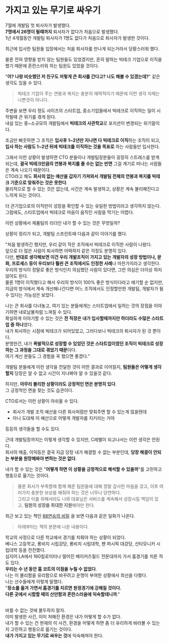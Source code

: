 # 가지고 있는 무기로 싸우기
  
7월에 개발팀 첫 퇴사자가 발생했다.  
**7명에서 26명이 될때까지** 퇴사자가 없다가 처음으로 발생했다.  
1년 4개월동안 개발팀 퇴사자가 1명도 없다가 처음으로 퇴사자가 발생한 것이다.  
  
최근에 입사한 팀원들 입장에서는 처음 퇴사자를 만나게 되는거라서 당황스러워 했다.  
  
물론 전혀 영향을 받지 않는 팀원들도 있었겠지만, 흔히 말하는 빅테크 기업으로 이직을 했기 때문에 혼란스러워 하는 팀원도 있었을 것이다.  
  
"**어? 나랑 비슷했던 저 친구도 저렇게 큰 회사를 간다고? 나도 해볼 수 있겠는데?**" 같은 생각도 있을 수 있다.  
  
> 빅테크 기업이 주는 연봉과 복지는 충분히 매력적이기 때문에 이런 생각 자체는 나쁜것이 아니다.  
  
주변을 보면 우리 정도 사이즈의 스타트업, 중소기업들에서 빅테크로 이직하는 일이 시작될때 큰 위기를 겪게 된다.  
내실 있는 중~소규모의 개발팀에서 **빅테크의 사관학교**로 포지션이 변경되는 위기말이다.  
  
조금만 삐끗하면 그 조직은 **입사후 1~2년만 지나면 다 빅테크로 이직**하는 조직이 되고, **입사 하는 사람도 1~2년 뒤에 빅테크를 이직하는 것을 목표로** 하는 사람들만 입사한다.   
  
그래서 이런 상황이 발생하면 CTO 분들이나 개발팀장분들이 굉장히 스트레스를 받게 되는데, **결국 빅테크만큼의 연봉과 복지를 줄 수는 없는 반면** 그걸 계기로 떠나는 사람들은 계속 나오기 때문이다.  
CTO라고 해도 **회사의 없는 예산을 갑자기 가져와서 개발팀 전체의 연봉과 복지를 빅테크 기준으로 맞춰주는 것은 못한다**.  
물리적으로 할 수 있는 것은 없는데, 사건은 계속 발생하고, 상황은 계속 불리해진다고 느끼게 되는 것이다.  
  
더 큰기업으로의 이직만이 성장을 확인할 수 있는 유일한 방법이라고 생각하지 않는다.  
그럼에도, 스타트업에서 빅테크로 마음이 움직인 사람을 막기는 어렵다.  
  
이런 상황에서 제품팀의 리더인 내가 할 수 있는 것은 무엇일까?  
  
상황이 정리가 되고, 개발팀 스프린트때 다음과 같이 이야기를 했다.    

"처음 발생하긴 했지만, 우리 같이 작은 조직에서 빅테크로 이직한 사람이 나왔다.  
앞으로 더 많은 사람이 퇴사하면 어떡하지 같은 걱정도 분명히 있다.  
다만, **반대로 생각해보면 이건 우리 개발조직이 가지고 있는 개발자의 성장 방법이나, 문화, 프로세스 등이 우리보다 훨씬 큰 조직에서도 인정한 사례**나 마찬가지라고 생각한다.  
우리의 방식이 정말로 좋은 방식인지 의심했던 사람이 있다면, 그런 의심은 더이상 하지 않아도 된다.  
물론 1명이 이직했다고 해서 우리의 방식이 100% 좋은 방식이다라고 얘기할 순 없지만,  
지금의 방식에서 계속 개선해나간다면 어느 조직에서도 인정할만한 개발팀, 개발자가 될 수 있다는 가능성은 보았다.  
  
나는 큰 회사를 다녀놓고, 여기 있는 분들에게는 스타트업에서 일하는 것의 장점을 이야기하면 내로남불처럼 느껴질 수 있다.  
확실하게 이야기할 수 있는 것은 **전 직장은 내가 입사할때까지만 하더라도 수많은 스타트업 중 하나**였다.  
내가 퇴사하는 시점에 빅테크가 되어있었고, 그러다보니 빅테크의 퇴사자가 된 것 뿐이다.  
분명한건, 내가 **폭발적으로 성장할 수 있었던 것은 스타트업이였던 조직이 빅테크로 성장하는 그 과정을 그대로 겪었기 때문**이다.  
여기 계신 분들도 그 경험을 꼭 했으면 좋겠다."  
  
개발팀 분들에게 이런 생각을 전달한 것이 어떤 결과로 이어질지, **팀원들은 어떻게 생각할지** 당장은 알 수 없고 시간이 지나봐야 알 수 있을것 같다.  
  
하지만, **아무리 불리한 상황이라도 긍정적인 면은 분명히 있다**.  
그 긍정적인 면을 찾는 것도 습관이다.  
  
CTO로서는 이런 상황이 아쉬울 수 있다.  

* 회사가 개발 조직 예산을 다른 회사처럼만 맞춰주면 할 수 있는게 많을텐데
* 아니 도대체 이 예산으로 어떻게 개발자를 지키라는 거야  

등등의 생각들을 할 수도 있다.  
  
근데 개발팀장까지는 이렇게 생각할 수 있지만, C레벨이 되고나서는 이런 생각은 안된다.  
회사의 매출, 이익등은 결국 지금 당장 내가 해결할 수 없는 부분인데, **당장 해결이 안되는 부분을 원망해봐야 변하는 것은 없다**.  
  
내가 할 수 있는 것은 "**어떻게 하면 이 상황을 긍정적으로 해석할 수 있을까**"를 고민하고 행동으로 옮기는 것이다.  

> 물론 회사가 부족할때 함께 해준 팀원들에 대해 정말 감사한 마음을 갖고, 이후 여러가지 충분한 보상을 해줘야 하는 것은 너무나 당연하다.  
> 그리고 이를 위해서라도 나와 대표님은 서비스를 계속해서 성장시킬 책임이 있고, **팀원의 성장을 최대한 지원**해야만 한다.  


최근 보고 있는 책인 [88연승의 비밀](https://link.coupang.com/a/CsNHV) 을 보면 다음과 같은 일화가 나온다.  

> 아래부터는 책의 본문에 나온 내용이다.
  
학교의 사정으로 다른 학교에서 경기를 치뤄야 하는 상황이 되었다.  
베니스 고등학교, 롱비치 시립강당, 롱비치 시립대학, 팬 퍼시픽 대강당, 산타모니카 시립대학 등을 전전했다.  
심지어 LA에서 160킬로미터나 떨어진 베이커즈필드 전문대까지 가서 홈경기를 치른 적도 있다.  
**우리는 수 년 동안 홈 코트의 이점을 누릴 수 없었다**.  
나는 이 불리함을 유리함으로 바꾸려고 운명이 부여한 상황에서 최선을 다했다.  
나는 선수들에게 이렇게 말했다.  
"**장소를 옮겨 가면서 홈경기를 치르면 원정경기에 강해질 것이다.  
다른 곳에서 시합할 때의 산만함과 혼란스러움에 익숙할테니까**."  
<br/>  

바뀔 수 없는 것에 몰두하지 말자.  
이미 발생한 사건, 이미 처해진 환경은 내가 어떻게 할 수가 없다.  
내가 할 수 있는 건 현재의 이 사건, 환경을 어떻게 하면 좀 더 유리하게 바라볼 수 있는지 고민하고 행동으로 옮기는 것이다.  
**내가 가지고 있는 무기로 싸우는 것**에 익숙해져야 한다.

